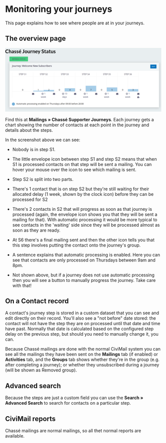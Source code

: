 # Monitoring your journeys

This page explains how to see where people are at in your journeys.

## The overview page

![Screenshot of status screen](./chasse-overview.png)

Find this at **Mailings » Chassé Supporter Journeys**. Each journey gets a
chart showing the number of contacts at each point in the journey and details
about the steps.

In the screenshot above we can see:

* Nobody is in step S1.

* The little envelope icon between step S1 and step S2 means that when S1 is
  processed contacts on that step will be sent a mailing. You can hover your
  mouse over the icon to see which mailing is sent.

* Step S2 is split into two parts.

* There's 1 contact that is on step S2 but they're still waiting for their
  allocated delay (1 week, shown by the clock icon) before they can be
  processed for S2

* There's 2 contacts in S2 that will progress as soon as that journey is
  processed (again, the envelope icon shows you that they will be sent a
  mailing for that). With automatic processing it would be more typical to see
  contacts in the 'waiting' side since they will be processed almost as soon as
  they are ready.

* At S6 there's a final mailing sent and then the other icon tells you that this
  step involves putting the contact onto the journey's group.

* A sentence explains that automatic processing is enabled. Here you can see
  that contacts are only processed on Thursdays between 9am and 8pm.

* Not shown above, but if a journey does not use automatic processing then you
  will see a button to manually progress the journey. Take care with that!

## On a Contact record

A contact's journey step is stored in a custom dataset that you can see and edit
directly on their record. You'll also see a "not before" date stored: the
contact will not have the step they are on processed until that date and time
have past. Normally that date is calculated based on the configured step delay
on the previous step, but should you need to manually change it, you can.

Because Chassé mailings are done with the normal CiviMail system you can see all
the mailings they have been sent on the **Mailings** tab (if enabled) or
**Activities** tab, and the **Groups** tab shows whether they're in the group
(e.g. after completing a journey); or whether they unsubscribed during a journey
(will be shown as Removed group).

## Advanced search

Because the steps are just a custom field you can use the **Search » Advanced
Search** to search for contacts on a particular step.

## CiviMail reports

Chassé mailings are normal mailings, so all thet normal reports are available.
